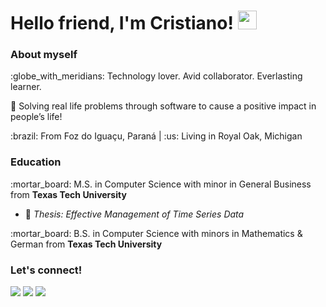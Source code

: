 <h1>Hello friend, I'm Cristiano! <img src="https://raw.githubusercontent.com/MartinHeinz/MartinHeinz/master/wave.gif" width="30px"></h1> 
  
<h3>About myself</h3>
<p>:globe_with_meridians: Technology lover. Avid collaborator. Everlasting learner.</p>
<p>👾 Solving real life problems through software to cause a positive impact in people’s life!</p>
<p>:brazil: From Foz do Iguaçu, Paraná | :us: Living in Royal Oak, Michigan</p>
  
<h3>Education</h3>
<p>:mortar_board: M.S. in Computer Science with minor in General Business from <strong>Texas Tech University</strong></p>
<ul>
  <li>📜 <em>Thesis: Effective Management of Time Series Data</em></li>
</ul>
<p>:mortar_board: B.S. in Computer Science with minors in Mathematics & German from <strong>Texas Tech University</strong></p>
  
<h3>Let's connect!</h3>
<a href="https://www.linkedin.com/in/cristianocaon/"><img src="https://img.shields.io/badge/-LinkedIn-blue?style=flat-square&logo=Linkedin&logoColor=white&link=https://www.linkedin.com/in/cristianocaon/" /></a>
<a href="https://www.instagram.com/cristiano.caon/"><img src="https://img.shields.io/badge/-Instagram-e4405f?style=flat-square&logo=Instagram&logoColor=white&link=https://www.instagram.com/cristiano.caon/" /></a>
<a href="mailto:cristiano.e.caon@gmail.com"><img src="https://img.shields.io/badge/-Gmail-d14836?style=flat-square&logo=Gmail&logoColor=white&link=mailto:cristiano.e.caon@gmail.com" /></a>

